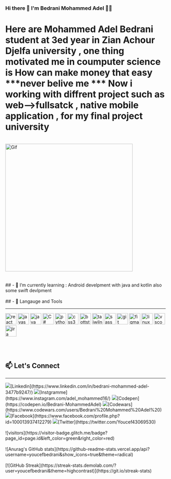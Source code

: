 ### Hi there 👋 I'm Bedrani Mohammed Adel 👨‍💻
# Here are Mohammed Adel Bedrani student at 3ed year in Zian Achour Djelfa university , one thing motivated me in coumputer science is How can make money that easy ***never belive me *** Now i working with diffrent project such as web-->fullsatck , native mobile application , for my final project university 

<br/>

<img aling="right" alt="Gif" src="https://media.giphy.com/media/H5C8CevNMbpBqNqFjl/giphy.gif" alt="react" width="400" heigth="320" >

<br/>
<br/>
<br/>
## - 🌱  I’m currently learning : Android develpment with java and kotlin also some swift devlpment
<br/>
<br/>
## - 💪 Langauge and Tools
<hr>
<p>
  <img src="https://cdn.jsdelivr.net/gh/devicons/devicon/icons/react/react-original.svg" alt="react" width="35" heigth="35" >
  <img src="https://cdn.jsdelivr.net/gh/devicons/devicon/icons/javascript/javascript-original.svg" alt="javascript" width="35" heigth="35" >
  <img src="https://cdn.jsdelivr.net/gh/devicons/devicon/icons/java/java-original-wordmark.svg" alt="java" width="35" heigth="35" >
  <img src="https://cdn.jsdelivr.net/gh/devicons/devicon/icons/csharp/csharp-original.svg" alt="C#" width="35" heigth="35" >
  <img src="https://cdn.jsdelivr.net/gh/devicons/devicon/icons/python/python-original.svg" alt="python" width="35" heigth="35" >
  <img src="https://cdn.jsdelivr.net/gh/devicons/devicon/icons/css3/css3-original.svg" alt="css3" width="35" heigth="35" >
  <img src="https://cdn.jsdelivr.net/gh/devicons/devicon/icons/bootstrap/bootstrap-original-wordmark.svg" alt="bottstrap" width="35" heigth="35" >
  <img src="https://cdn.jsdelivr.net/gh/devicons/devicon/icons/tailwindcss/tailwindcss-original-wordmark.svg" alt="taiwilnd" width="35" heigth="35" >
  <img src="https://cdn.jsdelivr.net/gh/devicons/devicon/icons/sass/sass-original.svg" alt="sass" width="35" heigth="35" >
  <img src="https://cdn.jsdelivr.net/gh/devicons/devicon/icons/git/git-original-wordmark.svg" alt="git" width="35" heigth="35" >
  <img src="https://cdn.jsdelivr.net/gh/devicons/devicon/icons/figma/figma-original.svg" alt="figma" width="35" heigth="35" >
  <img src="https://cdn.jsdelivr.net/gh/devicons/devicon/icons/linux/linux-original.svg" alt="linux" width="35" heigth="35" >
  <img src="https://cdn.jsdelivr.net/gh/devicons/devicon/icons/vscode/vscode-original.svg" alt="vscode" width="35" heigth="35" >
  <img src="https://cdn.jsdelivr.net/gh/devicons/devicon/icons/jira/jira-original-wordmark.svg" alt="jira" width="35" heigth="35" >
</p>

<br/>
<br/>

## 📫 Let's Connect 
<hr>
<img src="https://cdn.jsdelivr.net/gh/devicons/devicon/icons/linkedin/linkedin-original.svg" heigth="25" widtth="20"/>[Linkedin](https://www.linkedin.com/in/bedrani-mohammed-adel-3477b9247/)
<img src="https://icones8.fr/icon/Xy10Jcu1L2Su/instagram" heigth="25" widtth="20"/>[Instgramme](https://www.instagram.com/adel_mohammed16/)
<img src="https://cdn.jsdelivr.net/gh/devicons/devicon/icons/codepen/codepen-plain.svg" heigth="25" widtth="20"/>[Codepen](https://codepen.io/Bedrani-MohammedAdel)
<img src="https://docs.codewars.com/logo.svg" heigth="25" widtth="20"/>[Codewars](https://www.codewars.com/users/Bedrani%20Mohammed%20Adel%20)
<img src="https://cdn.jsdelivr.net/gh/devicons/devicon/icons/facebook/facebook-original.svg" heigth="25" widtth="20"/>[Facebook](https://www.facebook.com/profile.php?id=100013937412279)
<img src="https://cdn.jsdelivr.net/gh/devicons/devicon/icons/twitter/twitter-original.svg" heigth="25" widtth="20"/>[Twitter](https://twitter.com/Youcef43069530)
<br/>
<br/>
![visitors](https://visitor-badge.glitch.me/badge?page_id=page.id&left_color=green&right_color=red)
<br/>
<br/>
![Anurag's GitHub stats](https://github-readme-stats.vercel.app/api?username=youcefbedrani&show_icons=true&theme=radical)
<br/>
<br/>
[![GitHub Streak](https://streak-stats.demolab.com/?user=youcefbedrani&theme=highcontrast)](https://git.io/streak-stats)

<!--
**youcefbedrani/youcefbedrani** is a ✨ _special_ ✨ repository because its `README.md` (this file) appears on your GitHub profile.

Here are some ideas to get you started:

- 🔭 I’m currently working on ...
- 🌱 I’m currently learning ...
- 👯 I’m looking to collaborate on ...
- 🤔 I’m looking for help with ...
- 💬 Ask me about ...
- 📫 How to reach me: ...
- 😄 Pronouns: ...
- ⚡ Fun fact: ...
-->
